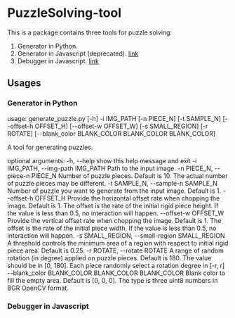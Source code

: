 # PuzzleSolving-tool

This is a package contains three tools for puzzle solving:

1. Generator in Python.
2. Generator in Javascript (deprecated). [link](https://lyqspace.github.io/PuzzleSolving-tool/generator.html)
3. Debugger in Javascript. [link](https://lyqspace.github.io/PuzzleSolving-tool/debugger.html)

## Usages

### Generator in Python

usage: generate_puzzle.py [-h] -i IMG_PATH [-n PIECE_N] [-t SAMPLE_N]
                          [--offset-h OFFSET_H] [--offset-w OFFSET_W]
                          [-s SMALL_REGION] [-r ROTATE]
                          [--blank_color BLANK_COLOR BLANK_COLOR BLANK_COLOR]

A tool for generating puzzles.

optional arguments:
  -h, --help            show this help message and exit
  -i IMG_PATH, --img-path IMG_PATH
                        Path to the input image.
  -n PIECE_N, --piece-n PIECE_N
                        Number of puzzle pieces. Default is 10. The actual
                        number of puzzle pieces may be different.
  -t SAMPLE_N, --sample-n SAMPLE_N
                        Number of puzzle you want to generate from the input
                        image. Default is 1.
  --offset-h OFFSET_H   Provide the horizontal offset rate when chopping the
                        image. Default is 1. The offset is the rate of the
                        initial rigid piece height. If the value is less than
                        0.5, no interaction will happen.
  --offset-w OFFSET_W   Provide the vertical offset rate when chopping the
                        image. Default is 1. The offset is the rate of the
                        initial piece width. If the value is less than 0.5, no
                        interaction will happen.
  -s SMALL_REGION, --small-region SMALL_REGION
                        A threshold controls the minimum area of a region with
                        respect to initial rigid piece area. Default is 0.25.
  -r ROTATE, --rotate ROTATE
                        A range of random rotation (in degree) applied on
                        puzzle pieces. Default is 180. The value should be in
                        [0, 180]. Each piece randomly select a rotation degree
                        in [-r, r]
  --blank_color BLANK_COLOR BLANK_COLOR BLANK_COLOR
                        Blank color to fill the empty area. Default is [0, 0,
                        0]. The type is three uint8 numbers in BGR OpenCV
                        format.

### Debugger in Javascript

